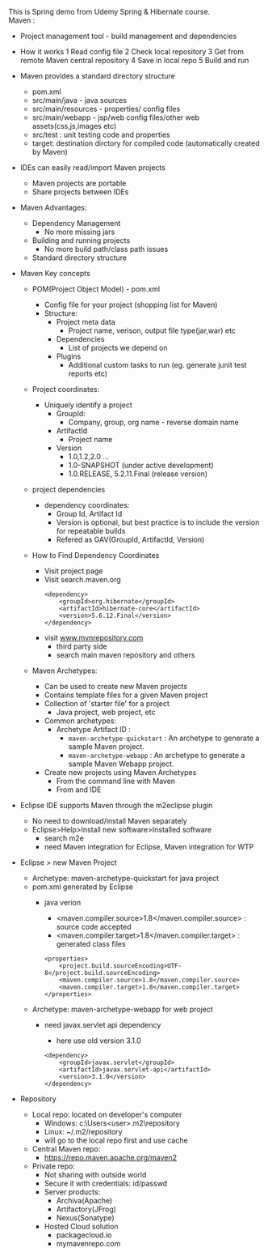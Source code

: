 This is Spring demo from Udemy Spring & Hibernate course.  
Maven :
- Project management tool - build management and dependencies
- How it works
    1 Read config file
    2 Check local repository
    3 Get from remote Maven central repository
    4 Save in local repo
    5 Build and run

- Maven provides a standard directory structure
    - pom.xml
    - src/main/java - java sources
    - src/main/resources - properties/ config files
    - src/main/webapp - jsp/web config files/other web assets(css,js,images etc)
    - src/test : unit testing code and properties
    - target: destination dirctory for compiled code (automatically created by Maven)
- IDEs can easily read/import Maven projects
    - Maven projects are portable
    - Share projects between IDEs
- Maven Advantages:
    - Dependency Management
        - No more missing jars
    - Building and running projects
        - No more build path/class path issues
    - Standard directory structure

- Maven Key concepts
    - POM(Project Object Model) - pom.xml
        - Config file for your project (shopping list for Maven)
        - Structure:
            - Project meta data
                - Project name, verison, output file type(jar,war) etc
            - Dependencies
                - List of projects we depend on
            - Plugins
                - Additional custom tasks to run (eg. generate junit test reports etc)
    
    - Project coordinates:
        - Uniquely identify a project
            - GroupId: 
                - Company, group, org name - reverse domain name
            - ArtifactId
                - Project name
            - Version
                - 1.0,1.2,2.0 ...
                - 1.0-SNAPSHOT (under active development)
                - 1.0.RELEASE, 5.2.11.Final (release version)
    - project dependencies
        - dependency coordinates:
            - Group Id, Artifact Id
            - Version is optional, but best practice is to include the version for repeatable builds
            - Refered as GAV(GroupId, ArtifactId, Version)

    - How to Find Dependency Coordinates
        - Visit project page 
        - Visit search.maven.org
            ```
            <dependency>
                <groupId>org.hibernate</groupId>
                <artifactId>hibernate-core</artifactId>
                <version>5.6.12.Final</version>
            </dependency>
            ```
        - visit www.mvnrepository.com 
            - third party side
            - search main maven repository and others
    - Maven Archetypes:
        - Can be used to create new Maven projects
        - Contains template files for a given Maven project
        - Collection of 'starter file' for a project
            - Java project, web project, etc
        - Common archetypes:
            - Archetype Artifact ID :
                - `maven-archetype-quickstart` : An archetype to generate a sample Maven project.
                - `maven-archetype-webapp` : An archetype to generate a sample Maven Webapp project.
        - Create new projects using Maven Archetypes
            - From the command line with Maven
            - From and IDE

- Eclipse IDE supports Maven through the m2eclipse plugin
    - No need to download/install Maven separately
    - Eclipse>Help>Install new software>Installed software
        - search m2e
        - need Maven integration for Eclipse, Maven integration for WTP
- Eclipse > new Maven Project
    - Archetype: maven-archetype-quickstart for java project
    - pom.xml generated by Eclipse
        - java verion
            - <maven.compiler.source>1.8</maven.compiler.source> : source code accepted
            - <maven.compiler.target>1.8</maven.compiler.target> : generated class files 

            ```
            <properties>
                <project.build.sourceEncoding>UTF-8</project.build.sourceEncoding>
                <maven.compiler.source>1.8</maven.compiler.source>
                <maven.compiler.target>1.8</maven.compiler.target>
            </properties>
            ```
    - Archetype: maven-archetype-webapp for web project
        - need javax.servlet api dependency
            - here use old version 3.1.0

            ```
            <dependency>
                <groupId>javax.servlet</groupId>
                <artifactId>javax.servlet-api</artifactId>
                <version>3.1.0</version>
            </dependency>
            ```
- Repository
    - Local repo: located on developer's computer
        - Windows: c:\Users\<user>\.m2\repository
        - Linux: ~/.m2/repository
        - will go to the local repo first and use cache
    - Central Maven repo:
        - https://repo.maven.apache.org/maven2
    - Private repo:
        - Not sharing with outside world
        - Secure it with credentials: id/passwd
        - Server products:
            - Archiva(Apache)
            - Artifactory(JFrog)
            - Nexus(Sonatype)
        - Hosted Cloud solution
            - packagecloud.io
            - mymavenrepo.com
                    
